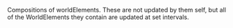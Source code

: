 Compositions of worldElements. These are not updated by them self, but all of the WorldElements they contain are updated at set intervals. 